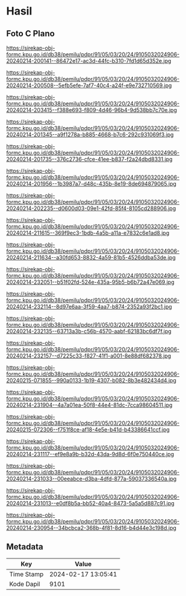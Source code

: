# Hasil

## Foto C Plano

https://sirekap-obj-formc.kpu.go.id/db38/pemilu/pdpr/91/05/03/20/24/9105032024906-20240214-200141--86472e17-ac3d-44fc-b310-7fd1d65d352e.jpg

https://sirekap-obj-formc.kpu.go.id/db38/pemilu/pdpr/91/05/03/20/24/9105032024906-20240214-200508--5efb5efe-7af7-40c4-a24f-e9e732710569.jpg

https://sirekap-obj-formc.kpu.go.id/db38/pemilu/pdpr/91/05/03/20/24/9105032024906-20240214-203415--f388e693-f809-4d46-96b4-9d538bb7c70e.jpg

https://sirekap-obj-formc.kpu.go.id/db38/pemilu/pdpr/91/05/03/20/24/9105032024906-20240214-201345--a9f1278a-b885-4668-b7c6-292c931069f3.jpg

https://sirekap-obj-formc.kpu.go.id/db38/pemilu/pdpr/91/05/03/20/24/9105032024906-20240214-201735--376c2736-cfce-41ee-b837-f2a24dbd8331.jpg

https://sirekap-obj-formc.kpu.go.id/db38/pemilu/pdpr/91/05/03/20/24/9105032024906-20240214-201956--1b3987a7-d48c-435b-8e19-8de694879065.jpg

https://sirekap-obj-formc.kpu.go.id/db38/pemilu/pdpr/91/05/03/20/24/9105032024906-20240214-202235--d0600d03-09e1-42fd-85f4-8105cd288906.jpg

https://sirekap-obj-formc.kpu.go.id/db38/pemilu/pdpr/91/05/03/20/24/9105032024906-20240214-211615--369f9ec3-1bdb-4a5b-a11a-e7832c6e1ad8.jpg

https://sirekap-obj-formc.kpu.go.id/db38/pemilu/pdpr/91/05/03/20/24/9105032024906-20240214-211634--a30fd653-8832-4a59-81b5-4526ddba53de.jpg

https://sirekap-obj-formc.kpu.go.id/db38/pemilu/pdpr/91/05/03/20/24/9105032024906-20240214-232051--b51f02fd-524e-435a-95b5-b6b72a47e069.jpg

https://sirekap-obj-formc.kpu.go.id/db38/pemilu/pdpr/91/05/03/20/24/9105032024906-20240214-232114--8d97e6aa-3f59-4aa7-b874-2352a93f2bc1.jpg

https://sirekap-obj-formc.kpu.go.id/db38/pemilu/pdpr/91/05/03/20/24/9105032024906-20240214-232135--63713a3b-c56b-4570-aabf-62183bc6df7f.jpg

https://sirekap-obj-formc.kpu.go.id/db38/pemilu/pdpr/91/05/03/20/24/9105032024906-20240214-232157--d7225c33-f827-41f1-a001-8e88df682378.jpg

https://sirekap-obj-formc.kpu.go.id/db38/pemilu/pdpr/91/05/03/20/24/9105032024906-20240215-071855--990a0133-1b19-4307-b082-8b3e482434d4.jpg

https://sirekap-obj-formc.kpu.go.id/db38/pemilu/pdpr/91/05/03/20/24/9105032024906-20240214-231904--4a7a01ea-50f8-44e4-81dc-7cca98604511.jpg

https://sirekap-obj-formc.kpu.go.id/db38/pemilu/pdpr/91/05/03/20/24/9105032024906-20240215-072306--f751f8ce-af18-4e5e-b41d-b43386641ccf.jpg

https://sirekap-obj-formc.kpu.go.id/db38/pemilu/pdpr/91/05/03/20/24/9105032024906-20240214-231117--ef9e8a9b-b32d-43da-9d8d-6f0e750440ce.jpg

https://sirekap-obj-formc.kpu.go.id/db38/pemilu/pdpr/91/05/03/20/24/9105032024906-20240214-231033--00eeabce-d3ba-4dfd-877a-59037336540a.jpg

https://sirekap-obj-formc.kpu.go.id/db38/pemilu/pdpr/91/05/03/20/24/9105032024906-20240214-231013--e0df8b5a-bb52-40a4-8473-5a5a5d887c91.jpg

https://sirekap-obj-formc.kpu.go.id/db38/pemilu/pdpr/91/05/03/20/24/9105032024906-20240214-230954--34bcbca2-368b-4f81-8d16-b4d44e3c198d.jpg


## Metadata

| Key        | Value               |
| ---------- | ------------------- |
| Time Stamp | 2024-02-17 13:05:41 |
| Kode Dapil | 9101                |



